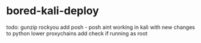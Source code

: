 # bored-kali-deploy

todo:
  gunzip rockyou
  add posh -  posh aint working in kali with new changes to python
  lower proxychains
  add check if running as root

